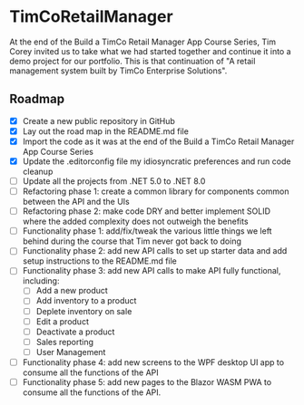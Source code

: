 # TimCoRetailManager
At the end of the Build a TimCo Retail Manager App Course Series, Tim Corey invited us to take what we had started together and continue it into a demo project for our portfolio. This is that continuation of "A retail management system built by TimCo Enterprise Solutions".

## Roadmap

- [x] Create a new public repository in GitHub
- [x] Lay out the road map in the README.md file
- [x] Import the code as it was at the end of the Build a TimCo Retail Manager App Course Series
- [x] Update the .editorconfig file my idiosyncratic preferences and run code cleanup
- [ ] Update all the projects from .NET 5.0 to .NET 8.0
- [ ] Refactoring phase 1: create a common library for components common between the API and the UIs
- [ ] Refactoring phase 2: make code DRY and better implement SOLID where the added complexity does not outweigh the benefits
- [ ] Functionality phase 1: add/fix/tweak the various little things we left behind during the course that Tim never got back to doing
- [ ] Functionality phase 2: add new API calls to set up starter data and add setup instructions to the README.md file
- [ ] Functionality phase 3: add new API calls to make API fully functional, including:
	- [ ] Add a new product
	- [ ] Add inventory to a product
	- [ ] Deplete inventory on sale
	- [ ] Edit a product
	- [ ] Deactivate a product
	- [ ] Sales reporting
	- [ ] User Management
- [ ] Functionality phase 4: add new screens to the WPF desktop UI app to consume all the functions of the API
- [ ] Functionality phase 5: add new pages to the Blazor WASM PWA to consume all the functions of the API.
